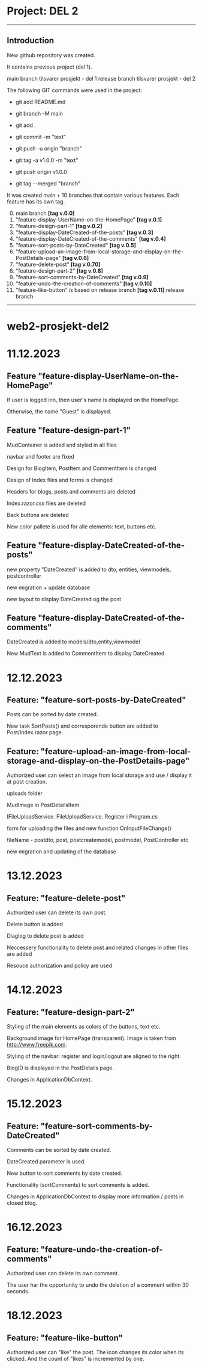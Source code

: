 # Project: DEL 2
---

## Introduction

New github repository was created.

It contains previous project (del 1).

main branch tilsvarer prosjekt - del 1
release branch tilsvarer prosjekt - del 2

The following GIT commands were used in the project:

- git add README.md
- git branch -M main

- git add .
- git commit -m "text" 
- git push -u origin "branch"
- git tag -a v1.0.0 -m "text" 
- git push origin v1.0.0
- git tag --merged "branch"

It was created main + 10 branches that contain various features.
Each feature has its own tag.

0. main branch **[tag v.0.0]**
1. "feature-display-UserName-on-the-HomePage" **[tag v.0.1]**
2. "feature-design-part-1" **[tag v.0.2]**
3. "feature-display-DateCreated-of-the-posts" **[tag v.0.3]**
4. "feature-display-DateCreated-of-the-comments" **[tag v.0.4]**
5. "feature-sort-posts-by-DateCreated" **[tag v.0.5]**
6. "feature-upload-an-image-from-local-storage-and-display-on-the-PostDetails-page" **[tag v.0.6]**
7. "feature-delete-post" **[tag v.0.70]**
8. "feature-design-part-2" **[tag v.0.8]**
9. "feature-sort-comments-by-DateCreated" **[tag v.0.9]**
10. "feature-undo-the-creation-of-comments" **[tag v.0.10]**
11. "feature-like-button" is based on release branch **[tag v.0.11]**
release branch
---
# web2-prosjekt-del2

# 11.12.2023
## Feature "feature-display-UserName-on-the-HomePage"
If user is logged inn, then user's name is displayed on the HomePage.  

Otherwise, the name "Guest" is displayed.

## Feature "feature-design-part-1"
MudContainer is added and styled in all files

navbar and footer are fixed

Design for BlogItem, PostItem and CommentItem is changed

Design of Index files and forms is changed

Headers for blogs, posts and comments are deleted

Index.razor.css files are deleted

Back buttons are deleted

New color pallete is used for alle elements: text, buttons etc.

## Feature "feature-display-DateCreated-of-the-posts"
new property "DateCreated" is added to dto, entities, viewmodels, postcontroller

new migration + update database

new layout to display DateCreated og the post

## Feature "feature-display-DateCreated-of-the-comments"

DateCreated is added to models/dto,entity,viewmodel

New MudText is added to CommentItem to display DateCreated

# 12.12.2023

## Feature: "feature-sort-posts-by-DateCreated"
Posts can be sorted by date created.

New task SortPosts() and corresporende button are added to Post/Index.razor page.

## Feature: "feature-upload-an-image-from-local-storage-and-display-on-the-PostDetails-page"
Authorized user can select an image from local storage and use / display it at post creation.

uploads folder

MudImage in PostDetailsItem

IFileUploadService. FileUploadService. Register i Program.cs

form for uploading the files and new function OnInputFileChange()

fileName - postdto, post, postcreatemodel, postmodel, PostController etc

new migration and updating of the database

# 13.12.2023

## Feature: "feature-delete-post"
Authorized user can delete its own post.

Delete button is added

Diaglog to delete post is added

Neccessery functionality to delete post and related changes in other files are added 

Resouce authorization and policy are used

# 14.12.2023

## Feature: "feature-design-part-2"
Styling of the main elements as colors of the buttons, text etc.

Background image for HomePage (transparent). Image is taken from http://www.freepik.com.

Styling of the navbar: register and login/logout are aligned to the right.

BlogID is displayed in the PostDetails page.

Changes in ApplicationDbContext.

# 15.12.2023

## Feature: "feature-sort-comments-by-DateCreated"
Comments can be sorted by date created.

DateCreated parameter is used.

New button to sort comments by date created.

Functionality (sortComments) to sort comments is added.

Changes in ApplicationDbContext to display more information / posts in closed blog.

# 16.12.2023
## Feature: "feature-undo-the-creation-of-comments"
Authorized user can delete its own comment.  

The user har the opportunity to undo the deletion of a comment within 30 seconds. 

# 18.12.2023
## Feature: "feature-like-button"
Authorized user can "like" the post. The icon changes its color when its clicked. 
And the count of "likes" is incremented by one.  

